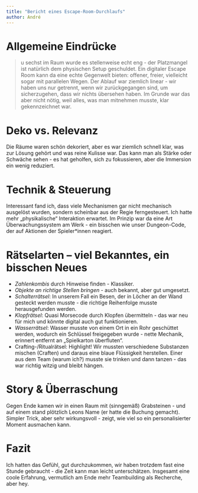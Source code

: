 ```yaml
---
title: "Bericht eines Escape-Room-Durchlaufs"
author: André
---
```


# Allgemeine Eindrücke

>u sechst im Raum wurde es stellenweise echt eng - der Platzmangel ist natürlich dem physischen Setup geschuldet. Ein digitaler Escape Room kann da eine echte Gegenwelt bieten: offener, freier, vielleicht sogar mit parallelen Wegen.
Der Ablauf war ziemlich linear - wir haben uns nur getrennt, wenn wir zurückgegangen sind, um sicherzugehen, dass wir nichts übersehen haben. Im Grunde war das aber nicht nötig, weil alles, was man mitnehmen musste, klar gekennzeichnet war.

# Deko vs. Relevanz

Die Räume waren schön dekoriert, aber es war ziemlich schnell klar, was zur Lösung gehört und was reine Kulisse war. Das kann man als Stärke oder Schwäche sehen - es hat geholfen, sich zu fokussieren, aber die Immersion ein wenig reduziert.

# Technik & Steuerung

Interessant fand ich, dass viele Mechanismen gar nicht mechanisch ausgelöst wurden, sondern scheinbar aus der Regie ferngesteuert. Ich hatte mehr „physikalische“ Interaktion erwartet. Im Prinzip war da eine Art Überwachungssystem am Werk - ein bisschen wie unser Dungeon-Code, der auf Aktionen der Spieler\*innen reagiert.

# Rätselarten – viel Bekanntes, ein bisschen Neues

- *Zahlenkombis* durch Hinweise finden - Klassiker.
- *Objekte an richtige Stellen bringen* - auch bekannt, aber gut umgesetzt.
- *Schalterrätsel*: In unserem Fall ein Besen, der in Löcher an der Wand gesteckt werden musste - die richtige Reihenfolge musste herausgefunden werden.
- *Klopfrätsel*: Quasi Morsecode durch Klopfen übermitteln - das war neu für mich und könnte digital auch gut funktionieren.
- *Wasserrätsel*: Wasser musste von einem Ort in ein Rohr geschüttet werden, wodurch ein Schlüssel freigegeben wurde - nette Mechanik, erinnert entfernt an „Spielkarton überfluten“.
- Crafting-/Ritualrätsel: Highlight! Wir mussten verschiedene Substanzen mischen (Craften) und daraus eine blaue Flüssigkeit herstellen. Einer aus dem Team (warum ich?) musste sie trinken und dann tanzen - das war richtig witzig und bleibt hängen.

# Story & Überraschung

Gegen Ende kamen wir in einen Raum mit (sinngemäß) Grabsteinen - und auf einem stand plötzlich Leons Name (er hatte die Buchung gemacht). Simpler Trick, aber sehr wirkungsvoll - zeigt, wie viel so ein personalisierter Moment ausmachen kann.

# Fazit

Ich hatten das Gefühl, gut durchzukommen, wir haben trotzdem fast eine Stunde gebraucht - die Zeit kann man leicht unterschätzen. Insgesamt eine coole Erfahrung, vermutlich am Ende mehr Teambuilding als Recherche, aber hey.
